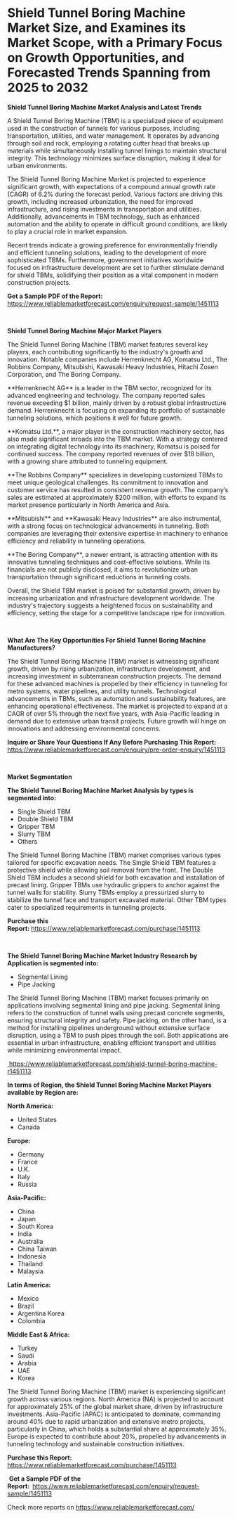 <p><h1>Shield Tunnel Boring Machine Market Size, and Examines its Market Scope, with a Primary Focus on Growth Opportunities, and Forecasted Trends Spanning from 2025 to 2032</h1></p><p><strong>Shield Tunnel Boring Machine Market Analysis and Latest Trends</strong></p>
<p><p>A Shield Tunnel Boring Machine (TBM) is a specialized piece of equipment used in the construction of tunnels for various purposes, including transportation, utilities, and water management. It operates by advancing through soil and rock, employing a rotating cutter head that breaks up materials while simultaneously installing tunnel linings to maintain structural integrity. This technology minimizes surface disruption, making it ideal for urban environments.</p><p>The Shield Tunnel Boring Machine Market is projected to experience significant growth, with expectations of a compound annual growth rate (CAGR) of 6.2% during the forecast period. Various factors are driving this growth, including increased urbanization, the need for improved infrastructure, and rising investments in transportation and utilities. Additionally, advancements in TBM technology, such as enhanced automation and the ability to operate in difficult ground conditions, are likely to play a crucial role in market expansion.</p><p>Recent trends indicate a growing preference for environmentally friendly and efficient tunneling solutions, leading to the development of more sophisticated TBMs. Furthermore, government initiatives worldwide focused on infrastructure development are set to further stimulate demand for shield TBMs, solidifying their position as a vital component in modern construction projects.</p></p>
<p><strong>Get a Sample PDF of the Report:&nbsp;</strong> <a href="https://www.reliablemarketforecast.com/enquiry/request-sample/1451113?utm_campaign=2808&utm_medium=2&utm_source=Github&utm_content=ia&utm_term=09042025&utm_id=shield-tunnel-boring-machine">https://www.reliablemarketforecast.com/enquiry/request-sample/1451113</a></p>
<p>&nbsp;</p>
<p><strong>Shield Tunnel Boring Machine Major Market Players</strong></p>
<p><p>The Shield Tunnel Boring Machine (TBM) market features several key players, each contributing significantly to the industry's growth and innovation. Notable companies include Herrenknecht AG, Komatsu Ltd., The Robbins Company, Mitsubishi, Kawasaki Heavy Industries, Hitachi Zosen Corporation, and The Boring Company.</p><p>**Herrenknecht AG** is a leader in the TBM sector, recognized for its advanced engineering and technology. The company reported sales revenue exceeding $1 billion, mainly driven by a robust global infrastructure demand. Herrenknecht is focusing on expanding its portfolio of sustainable tunneling solutions, which positions it well for future growth.</p><p>**Komatsu Ltd.**, a major player in the construction machinery sector, has also made significant inroads into the TBM market. With a strategy centered on integrating digital technology into its machinery, Komatsu is poised for continued success. The company reported revenues of over $18 billion, with a growing share attributed to tunneling equipment.</p><p>**The Robbins Company** specializes in developing customized TBMs to meet unique geological challenges. Its commitment to innovation and customer service has resulted in consistent revenue growth. The company’s sales are estimated at approximately $200 million, with efforts to expand its market presence particularly in North America and Asia.</p><p>**Mitsubishi** and **Kawasaki Heavy Industries** are also instrumental, with a strong focus on technological advancements in tunneling. Both companies are leveraging their extensive expertise in machinery to enhance efficiency and reliability in tunneling operations.</p><p>**The Boring Company**, a newer entrant, is attracting attention with its innovative tunneling techniques and cost-effective solutions. While its financials are not publicly disclosed, it aims to revolutionize urban transportation through significant reductions in tunneling costs.</p><p>Overall, the Shield TBM market is poised for substantial growth, driven by increasing urbanization and infrastructure development worldwide. The industry's trajectory suggests a heightened focus on sustainability and efficiency, setting the stage for a competitive landscape ripe for innovation.</p></p>
<p>&nbsp;</p>
<p><strong>What Are The Key Opportunities For Shield Tunnel Boring Machine Manufacturers?</strong></p>
<p><p>The Shield Tunnel Boring Machine (TBM) market is witnessing significant growth, driven by rising urbanization, infrastructure development, and increasing investment in subterranean construction projects. The demand for these advanced machines is propelled by their efficiency in tunneling for metro systems, water pipelines, and utility tunnels. Technological advancements in TBMs, such as automation and sustainability features, are enhancing operational effectiveness. The market is projected to expand at a CAGR of over 5% through the next five years, with Asia-Pacific leading in demand due to extensive urban transit projects. Future growth will hinge on innovations and addressing environmental concerns.</p></p>
<p><strong>Inquire or Share Your Questions If Any Before Purchasing This Report:</strong> <a href="https://www.reliablemarketforecast.com/enquiry/pre-order-enquiry/1451113?utm_campaign=2808&utm_medium=2&utm_source=Github&utm_content=ia&utm_term=09042025&utm_id=shield-tunnel-boring-machine">https://www.reliablemarketforecast.com/enquiry/pre-order-enquiry/1451113</a></p>
<p>&nbsp;</p>
<p><strong>Market Segmentation</strong></p>
<p><strong>The Shield Tunnel Boring Machine Market Analysis by types is segmented into:</strong></p>
<p><ul><li>Single Shield TBM</li><li>Double Shield TBM</li><li>Gripper TBM</li><li>Slurry TBM</li><li>Others</li></ul></p>
<p><p>The Shield Tunnel Boring Machine (TBM) market comprises various types tailored for specific excavation needs. The Single Shield TBM features a protective shield while allowing soil removal from the front. The Double Shield TBM includes a second shield for both excavation and installation of precast lining. Gripper TBMs use hydraulic grippers to anchor against the tunnel walls for stability. Slurry TBMs employ a pressurized slurry to stabilize the tunnel face and transport excavated material. Other TBM types cater to specialized requirements in tunneling projects.</p></p>
<p><strong>Purchase this Report:&nbsp;</strong><a href="https://www.reliablemarketforecast.com/purchase/1451113?utm_campaign=2808&utm_medium=2&utm_source=Github&utm_content=ia&utm_term=09042025&utm_id=shield-tunnel-boring-machine">https://www.reliablemarketforecast.com/purchase/1451113</a></p>
<p>&nbsp;</p>
<p><strong>The Shield Tunnel Boring Machine Market Industry Research by Application is segmented into:</strong></p>
<p><ul><li>Segmental Lining</li><li>Pipe Jacking</li></ul></p>
<p><p>The Shield Tunnel Boring Machine (TBM) market focuses primarily on applications involving segmental lining and pipe jacking. Segmental lining refers to the construction of tunnel walls using precast concrete segments, ensuring structural integrity and safety. Pipe jacking, on the other hand, is a method for installing pipelines underground without extensive surface disruption, using a TBM to push pipes through the soil. Both applications are essential in urban infrastructure, enabling efficient transport and utilities while minimizing environmental impact.</p></p>
<p><a href="https://www.reliablemarketforecast.com/shield-tunnel-boring-machine-r1451113?utm_campaign=2808&utm_medium=2&utm_source=Github&utm_content=ia&utm_term=09042025&utm_id=shield-tunnel-boring-machine">&nbsp;https://www.reliablemarketforecast.com/shield-tunnel-boring-machine-r1451113</a></p>
<p><strong>In terms of Region, the Shield Tunnel Boring Machine Market Players available by Region are:</strong></p>
<p>
    <p> <strong> North America: </strong>
        <ul>
            <li>United States</li>
            <li>Canada</li>
        </ul>
        </p> 
    <p> <strong> Europe: </strong>
        <ul>
            <li>Germany</li>
            <li>France</li>
            <li>U.K.</li>
            <li>Italy</li>
            <li>Russia</li>
        </ul>
        </p> 
    <p> <strong> Asia-Pacific: </strong>
        <ul>
            <li>China</li>
            <li>Japan</li>
            <li>South Korea</li>
            <li>India</li>
            <li>Australia</li>
            <li>China Taiwan</li>
            <li>Indonesia</li>
            <li>Thailand</li>
            <li>Malaysia</li>
        </ul>
        </p> 
    <p> <strong> Latin America: </strong>
        <ul>
            <li>Mexico</li>
            <li>Brazil</li>
            <li>Argentina Korea</li>
            <li>Colombia</li>
        </ul>
        </p> 
    <p> <strong> Middle East & Africa: </strong>
        <ul>
            <li>Turkey</li>
            <li>Saudi</li>
            <li>Arabia</li>
            <li>UAE</li>
            <li>Korea</li>
        </ul>
    </p>
    </p>
<p><p>The Shield Tunnel Boring Machine (TBM) market is experiencing significant growth across various regions. North America (NA) is projected to account for approximately 25% of the global market share, driven by infrastructure investments. Asia-Pacific (APAC) is anticipated to dominate, commanding around 40% due to rapid urbanization and extensive metro projects, particularly in China, which holds a substantial share at approximately 35%. Europe is expected to contribute about 20%, propelled by advancements in tunneling technology and sustainable construction initiatives.</p></p>
<p><strong>Purchase this Report: </strong><a href="https://www.reliablemarketforecast.com/purchase/1451113?utm_campaign=2808&utm_medium=2&utm_source=Github&utm_content=ia&utm_term=09042025&utm_id=shield-tunnel-boring-machine">https://www.reliablemarketforecast.com/purchase/1451113</a></p>
<p>&nbsp;<strong>Get a Sample PDF of the Report:&nbsp;&nbsp;</strong><a href="https://www.reliablemarketforecast.com/enquiry/request-sample/1451113?utm_campaign=2808&utm_medium=2&utm_source=Github&utm_content=ia&utm_term=09042025&utm_id=shield-tunnel-boring-machine">https://www.reliablemarketforecast.com/enquiry/request-sample/1451113</a></p>
<p><strong></strong></p>
<p>Check more reports on <a href="https://www.reliablemarketforecast.com/?utm_campaign=2808&utm_medium=2&utm_source=Github&utm_content=ia&utm_term=09042025&utm_id=shield-tunnel-boring-machine">https://www.reliablemarketforecast.com/</a></p>